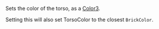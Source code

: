 Sets the color of the torso, as a
[Color3](/reference/engine/datatypes/Color3).

Setting this will also set TorsoColor to the closest `BrickColor`.